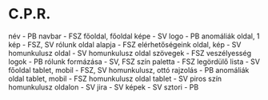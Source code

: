 # C.P.R.

név - PB
navbar - FSZ
főoldal, főoldal képe - SV
logo - PB
anomáliák oldal, 1 kép - FSZ, SV
rólunk oldal alapja - FSZ
elérhetőségeink oldal, kép - SV
homunkulusz oldal - SV
homunkulusz oldal szövegek - FSZ
veszélyesség logok - PB
rólunk formázása - SV, FSZ
szín paletta - FSZ
legördülő lista - SV
főoldal tablet, mobil - FSZ, SV
homunkulusz, ottó rajzolás - PB
anomáliák oldal tablet, mobil - FSZ
homunkulusz oldal tablet - SV
piros szín homunkulusz oldalon - SV
jira - SV
képek - SV
sztori - PB

